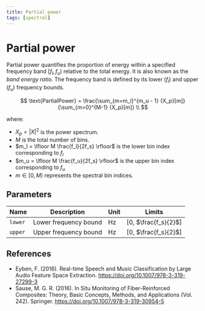 ```yaml
---
title: Partial power
tags: [spectral]
---
```


# Partial power

Partial power quantifies the proportion of energy within a specified frequency band $[f_l, f_u)$ relative to the total energy. It is also known as the *band energy ratio*.
The frequency band is defined by its lower ($f_l$) and upper ($f_u$) frequency bounds.

$$
\text{PartialPower} = \frac{\sum_{m=m_l}^{m_u - 1} {X_p}[m]}{\sum_{m=0}^{M-1} {X_p}[m]} \\
$$

where:

- $X_p = |X|^2$ is the power spectrum.
- $M$ is the total number of bins.
- $m_l = \lfloor M \frac{f_l}{2f_s} \rfloor$ is the lower bin index corresponding to $f_l$
- $m_u = \lfloor M \frac{f_u}{2f_s} \rfloor$ is the upper bin index corresponding to $f_u$
- $m \in [0, M)$ represents the spectral bin indices.

## Parameters

| Name      | Description           | Unit  | Limits               |
|-----------|-----------------------|-------|----------------------|
| `lower`   | Lower frequency bound | Hz    | [0, $\frac{f_s}{2}$] |
| `upper`   | Upper frequency bound | Hz    | [0, $\frac{f_s}{2}$] |

## References

- Eyben, F. (2016). Real-time Speech and Music Classification by Large Audio Feature Space Extraction. https://doi.org/10.1007/978-3-319-27299-3
- Sause, M. G. R. (2016). In Situ Monitoring of Fiber-Reinforced Composites: Theory, Basic Concepts, Methods, and Applications (Vol. 242). Springer. https://doi.org/10.1007/978-3-319-30954-5
